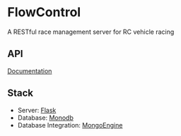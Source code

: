 # FlowControl
A RESTful race management server for RC vehicle racing

## API 
[Documentation](https://app.swaggerhub.com/apis/Flow-State/FlowControl/1.0.0)

## Stack
- Server: [Flask](http://flask.pocoo.org/)
- Database: [Monodb](https://www.mongodb.com/)
- Database Integration: [MongoEngine](http://docs.mongoengine.org/projects/flask-mongoengine/en/latest/)
